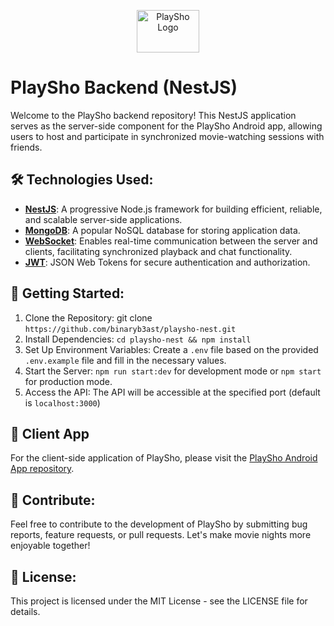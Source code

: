 <p align="center">
  <img src="https://github.com/binaryb3ast/playsho/blob/master/app/src/main/res/drawable-nodpi/img_logo.png" alt="PlaySho Logo" width="100" height="68">
</p>

# PlaySho Backend (NestJS)
Welcome to the PlaySho backend repository! This NestJS application serves as the server-side component for the PlaySho Android app, allowing users to host and participate in synchronized movie-watching sessions with friends.

## 🛠️ Technologies Used:
- [**NestJS**](https://nestjs.com/): A progressive Node.js framework for building efficient, reliable, and scalable server-side applications.
- [**MongoDB**](https://www.mongodb.com/): A popular NoSQL database for storing application data.
- [**WebSocket**](https://socket.io/): Enables real-time communication between the server and clients, facilitating synchronized playback and chat functionality.
- [**JWT**](https://jwt.io/): JSON Web Tokens for secure authentication and authorization.

## 🚀 Getting Started:
1. Clone the Repository: git clone ```https://github.com/binaryb3ast/playsho-nest.git```
2. Install Dependencies: ```cd playsho-nest && npm install```
3. Set Up Environment Variables: Create a ```.env``` file based on the provided ```.env.example``` file and fill in the necessary values.
4. Start the Server: ```npm run start:dev``` for development mode or ```npm start``` for production mode.
5. Access the API: The API will be accessible at the specified port (default is ```localhost:3000```)

## 📱 Client App
For the client-side application of PlaySho, please visit the [PlaySho Android App repository](https://github.com/binaryb3ast/playsho).

## 🎉 Contribute:
Feel free to contribute to the development of PlaySho by submitting bug reports, feature requests, or pull requests. Let's make movie nights more enjoyable together!

## 📝 License:
This project is licensed under the MIT License - see the LICENSE file for details.
